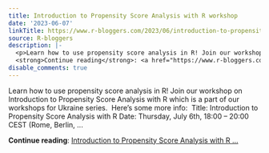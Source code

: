 ```yaml
---
title: Introduction to Propensity Score Analysis with R workshop
date: '2023-06-07'
linkTitle: https://www.r-bloggers.com/2023/06/introduction-to-propensity-score-analysis-with-r-workshop/
source: R-bloggers
description: |-
  <p>Learn how to use propensity score analysis in R! Join our workshop on Introduction to Propensity Score Analysis with R which is a part of our workshops for Ukraine series.  Here’s some more info:  Title: Introduction to Propensity Score Analysis with R Date: Thursday, July 6th, 18:00 – 20:00 CEST (Rome, Berlin, ...</p>
  <strong>Continue reading</strong>: <a href="https://www.r-bloggers.com/2023/06/introduction-to-propensity-score-analysis-with-r-workshop/">Introduction to Propensity Score Analysis with R ...
disable_comments: true
---
```

<p>Learn how to use propensity score analysis in R! Join our workshop on Introduction to Propensity Score Analysis with R which is a part of our workshops for Ukraine series.  Here’s some more info:  Title: Introduction to Propensity Score Analysis with R Date: Thursday, July 6th, 18:00 – 20:00 CEST (Rome, Berlin, ...</p>
<strong>Continue reading</strong>: <a href="https://www.r-bloggers.com/2023/06/introduction-to-propensity-score-analysis-with-r-workshop/">Introduction to Propensity Score Analysis with R ...